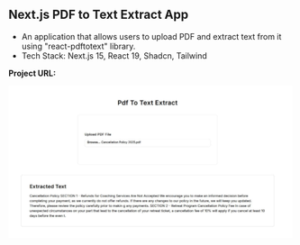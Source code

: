 ## Next.js PDF to Text Extract App 

- An application that allows users to upload PDF and extract text from it using "react-pdftotext" library. 
- Tech Stack: Next.js 15, React 19, Shadcn, Tailwind 

**Project URL:**


<a href='' target='_blank'>
<img src='./public/pdf2.JPG' width='700' alt='project image'>
</a>


